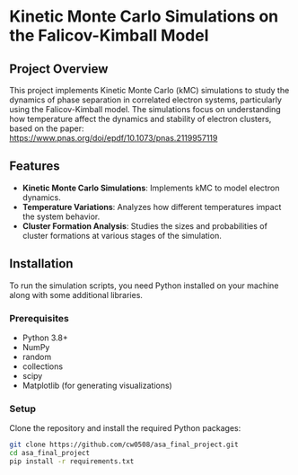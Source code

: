 # Kinetic Monte Carlo Simulations on the Falicov-Kimball Model

## Project Overview
This project implements Kinetic Monte Carlo (kMC) simulations to study the dynamics of phase separation in correlated electron systems, particularly using the Falicov-Kimball model. The simulations focus on understanding how temperature affect the dynamics and stability of electron clusters, based on the paper: https://www.pnas.org/doi/epdf/10.1073/pnas.2119957119

## Features
- **Kinetic Monte Carlo Simulations**: Implements kMC to model electron dynamics.
- **Temperature Variations**: Analyzes how different temperatures impact the system behavior.
- **Cluster Formation Analysis**: Studies the sizes and probabilities of cluster formations at various stages of the simulation.

## Installation
To run the simulation scripts, you need Python installed on your machine along with some additional libraries.

### Prerequisites
- Python 3.8+
- NumPy
- random
- collections
- scipy
- Matplotlib (for generating visualizations)

### Setup
Clone the repository and install the required Python packages:
```bash
git clone https://github.com/cw0508/asa_final_project.git
cd asa_final_project
pip install -r requirements.txt
